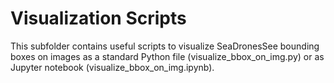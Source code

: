 # Visualization Scripts

This subfolder contains useful scripts to visualize SeaDronesSee bounding boxes on images as a standard Python file
(visualize_bbox_on_img.py) or as Jupyter notebook (visualize_bbox_on_img.ipynb).
